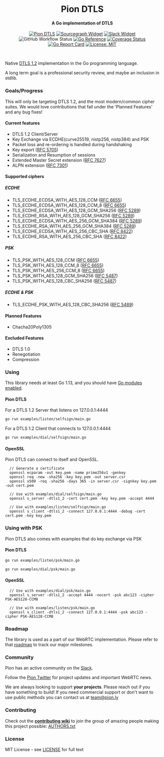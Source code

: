 <h1 align="center">
  <br>
  Pion DTLS
  <br>
</h1>
<h4 align="center">A Go implementation of DTLS</h4>
<p align="center">
  <a href="https://pion.ly"><img src="https://img.shields.io/badge/pion-dtls-gray.svg?longCache=true&colorB=brightgreen" alt="Pion DTLS"></a>
  <a href="https://sourcegraph.com/github.com/pion/dtls"><img src="https://sourcegraph.com/github.com/pion/dtls/-/badge.svg" alt="Sourcegraph Widget"></a>
  <a href="https://pion.ly/slack"><img src="https://img.shields.io/badge/join-us%20on%20slack-gray.svg?longCache=true&logo=slack&colorB=brightgreen" alt="Slack Widget"></a>
  <br>
  <img alt="GitHub Workflow Status" src="https://img.shields.io/github/actions/workflow/status/pion/dtls/test.yaml">
  <a href="https://pkg.go.dev/github.com/pion/dtls/v2"><img src="https://pkg.go.dev/badge/github.com/pion/dtls/v2.svg" alt="Go Reference"></a>
  <a href="https://codecov.io/gh/pion/dtls"><img src="https://codecov.io/gh/pion/dtls/branch/master/graph/badge.svg" alt="Coverage Status"></a>
  <a href="https://goreportcard.com/report/github.com/pion/dtls/v2"><img src="https://goreportcard.com/badge/github.com/pion/dtls/v2" alt="Go Report Card"></a>
  <a href="LICENSE"><img src="https://img.shields.io/badge/License-MIT-yellow.svg" alt="License: MIT"></a>
</p>
<br>

Native [DTLS 1.2][rfc6347] implementation in the Go programming language.

A long term goal is a professional security review, and maybe an inclusion in stdlib.

[rfc6347]: https://tools.ietf.org/html/rfc6347

### Goals/Progress
This will only be targeting DTLS 1.2, and the most modern/common cipher suites.
We would love contributions that fall under the 'Planned Features' and any bug fixes!

#### Current features
* DTLS 1.2 Client/Server
* Key Exchange via ECDHE(curve25519, nistp256, nistp384) and PSK
* Packet loss and re-ordering is handled during handshaking
* Key export ([RFC 5705][rfc5705])
* Serialization and Resumption of sessions
* Extended Master Secret extension ([RFC 7627][rfc7627])
* ALPN extension ([RFC 7301][rfc7301])

[rfc5705]: https://tools.ietf.org/html/rfc5705
[rfc7627]: https://tools.ietf.org/html/rfc7627
[rfc7301]: https://tools.ietf.org/html/rfc7301

#### Supported ciphers

##### ECDHE

* TLS_ECDHE_ECDSA_WITH_AES_128_CCM ([RFC 6655][rfc6655])
* TLS_ECDHE_ECDSA_WITH_AES_128_CCM_8 ([RFC 6655][rfc6655])
* TLS_ECDHE_ECDSA_WITH_AES_128_GCM_SHA256 ([RFC 5289][rfc5289])
* TLS_ECDHE_RSA_WITH_AES_128_GCM_SHA256 ([RFC 5289][rfc5289])
* TLS_ECDHE_ECDSA_WITH_AES_256_GCM_SHA384 ([RFC 5289][rfc5289])
* TLS_ECDHE_RSA_WITH_AES_256_GCM_SHA384 ([RFC 5289][rfc5289])
* TLS_ECDHE_ECDSA_WITH_AES_256_CBC_SHA ([RFC 8422][rfc8422])
* TLS_ECDHE_RSA_WITH_AES_256_CBC_SHA ([RFC 8422][rfc8422])

##### PSK

* TLS_PSK_WITH_AES_128_CCM ([RFC 6655][rfc6655])
* TLS_PSK_WITH_AES_128_CCM_8 ([RFC 6655][rfc6655])
* TLS_PSK_WITH_AES_256_CCM_8 ([RFC 6655][rfc6655])
* TLS_PSK_WITH_AES_128_GCM_SHA256 ([RFC 5487][rfc5487])
* TLS_PSK_WITH_AES_128_CBC_SHA256 ([RFC 5487][rfc5487])

##### ECDHE & PSK

* TLS_ECDHE_PSK_WITH_AES_128_CBC_SHA256 ([RFC 5489][rfc5489])

[rfc5289]: https://tools.ietf.org/html/rfc5289
[rfc8422]: https://tools.ietf.org/html/rfc8422
[rfc6655]: https://tools.ietf.org/html/rfc6655
[rfc5487]: https://tools.ietf.org/html/rfc5487
[rfc5489]: https://tools.ietf.org/html/rfc5489

#### Planned Features
* Chacha20Poly1305

#### Excluded Features
* DTLS 1.0
* Renegotiation
* Compression

### Using

This library needs at least Go 1.13, and you should have [Go modules
enabled](https://github.com/golang/go/wiki/Modules).

#### Pion DTLS
For a DTLS 1.2 Server that listens on 127.0.0.1:4444
```sh
go run examples/listen/selfsign/main.go
```

For a DTLS 1.2 Client that connects to 127.0.0.1:4444
```sh
go run examples/dial/selfsign/main.go
```

#### OpenSSL
Pion DTLS can connect to itself and OpenSSL.
```
  // Generate a certificate
  openssl ecparam -out key.pem -name prime256v1 -genkey
  openssl req -new -sha256 -key key.pem -out server.csr
  openssl x509 -req -sha256 -days 365 -in server.csr -signkey key.pem -out cert.pem

  // Use with examples/dial/selfsign/main.go
  openssl s_server -dtls1_2 -cert cert.pem -key key.pem -accept 4444

  // Use with examples/listen/selfsign/main.go
  openssl s_client -dtls1_2 -connect 127.0.0.1:4444 -debug -cert cert.pem -key key.pem
```

### Using with PSK
Pion DTLS also comes with examples that do key exchange via PSK


#### Pion DTLS
```sh
go run examples/listen/psk/main.go
```

```sh
go run examples/dial/psk/main.go
```

#### OpenSSL
```
  // Use with examples/dial/psk/main.go
  openssl s_server -dtls1_2 -accept 4444 -nocert -psk abc123 -cipher PSK-AES128-CCM8

  // Use with examples/listen/psk/main.go
  openssl s_client -dtls1_2 -connect 127.0.0.1:4444 -psk abc123 -cipher PSK-AES128-CCM8
```

### Roadmap
The library is used as a part of our WebRTC implementation. Please refer to that [roadmap](https://github.com/pion/webrtc/issues/9) to track our major milestones.

### Community
Pion has an active community on the [Slack](https://pion.ly/slack).

Follow the [Pion Twitter](https://twitter.com/_pion) for project updates and important WebRTC news.

We are always looking to support **your projects**. Please reach out if you have something to build!
If you need commercial support or don't want to use public methods you can contact us at [team@pion.ly](mailto:team@pion.ly)

### Contributing
Check out the **[contributing wiki](https://github.com/pion/webrtc/wiki/Contributing)** to join the group of amazing people making this project possible: [AUTHORS.txt](./AUTHORS.txt)

### License
MIT License - see [LICENSE](LICENSE) for full text
